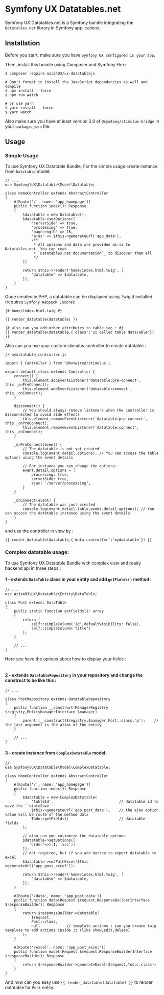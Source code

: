 Symfony UX Datatables.net
===================

Symfony UX Datatables.net is a Symfony bundle integrating the
`Datatables.net` library in Symfony applications.

Installation
------------

Before you start, make sure you have `Symfony UX configured in your app`.

Then, install this bundle using Composer and Symfony Flex:

    $ composer require aziz403/ux-datatablejs

    # Don't forget to install the JavaScript dependencies as well and compile
    $ npm install --force
    $ npm run watch

    # or use yarn
    $ yarn install --force
    $ yarn watch

Also make sure you have at least version 3.0 of `@symfony/stimulus-bridge`
in your ``package.json`` file.

Usage
-----

### Simple Usage

To use Symfony UX Datatable Bundle, For the simple usage create instance from ``Datatable`` model:

    // ...
    use Symfony\UX\Datatable\Model\Datatable;

    class HomeController extends AbstractController
    {
        #[Route('/', name: 'app_homepage')]
        public function index(): Response
        {
            $datatable = new Datatable();
            $datatable->setOptions([
                'serverSide' => true,
                'processing' => true,
                'pageLength' => 16,
                'ajax' => $this->generateUrl('app_data'),
                /**
                 * All options and data are provided as-is to Datatables.net. You can read
                 * `Datatables.net documentation`_ to discover them all
                 */
            ])

            return $this->render('home/index.html.twig', [
                'datatable' => $datatable,
            ]);
        }
    }


Once created in PHP, a datatable can be displayed using Twig if installed
(requires `Symfony Webpack Encore`):

    {# home/index.html.twig #}

    {{ render_datatable(datatable) }}

    {# also can you add other attributes to table tag : #}    
    {{ render_datatable(datatable,{'class':'ui celled table dataTable'}) }}

Also can you use your custom stimulus controller to create datatable :

    // mydatatable_controller.js

    import { Controller } from '@hotwired/stimulus';
    
    export default class extends Controller {
        connect() {
            this.element.addEventListener('datatable:pre-connect', this._onPreConnect);
            this.element.addEventListener('datatable:connect', this._onConnect);
        }
    
        disconnect() {
            // You should always remove listeners when the controller is disconnected to avoid side effects
            this.element.removeEventListener('datatable:pre-connect', this._onPreConnect);
            this.element.removeEventListener('datatable:connect', this._onConnect);
        }
    
        _onPreConnect(event) {
            // The datatable is not yet created
            console.log(event.detail.options); // You can access the table options using the event details
    
            // For instance you can change the options:
            event.detail.options = {
                processing: true,
                serverSide: true,
                ajax: '/server/processing',
            }
        }
    
        _onConnect(event) {
            // The datatable was just created
            console.log(event.detail.table,event.detail.options); // You can access the datatable instance using the event details
        }
    }

and use the controller in view by :

    {{ render_datatable(datatable,{'data-controller':'mydatatable'}) }}

### Complex datatable usage:

To use Symfony UX Datatable Bundle with complex view and ready backend api in three steps :

#### 1 - extends ``DataTable`` class in your entity and add ``getFields()`` method :

    // ...
    use Aziz403\UX\Datatable\Entity\DataTable;

    class Post extends DataTable
    {
        public static function getFields(): array
        {
            return [
                self::simpleColumn('id',defualtVisibility: false),
                self::simpleColumn('title')
            ];
        }
        
        // ...
    }

Here you have the options about how to display your fields :
<table></table>

#### 2 - extends ``DatatableRepository`` in your repository and change the construct to be like this :

    // ...
    
    class PostRepository extends DatatableRepository
    {
        public function __construct(ManagerRegistry $registry,EntityManagerInterface $manager)
        {
            parent::__construct($registry,$manager,Post::class,'p');    // the last argument is the alias of the entity
        }
    
        // ...
    }

#### 3 - create instance from ``ComplexDatatable`` model:

    // ...
    use Symfony\UX\Datatable\Model\ComplexDatatable;

    class HomeController extends AbstractController
    {
        #[Route('/', name: 'app_homepage')]
        public function index(): Response
        {
            $datatable = new ComplexDatatable(
                'tableId',                              // datatable id to save the ``stateSave``
                $this->generateUrl('app_post_data'),    // the ajax option value will be route of the method data
                Todo::getFields()                       // datatable fields
            );
    
            // also can you customize the datatable options
            $datatable->setOptions([
               'order'=>[[1, 'asc']]
            ]);
            // not required, but if you add button to export datatable to excel
            $datatable->setPathExcel($this->generateUrl('app_post_excel'));

            return $this->render('home/index.html.twig', [
                'datatable' => $datatable,
            ]);
        }
        
        #[Route('/data', name: 'app_post_data')]
        public function data(Request $request,ResponseBuilderInterface $responseBuilder): Response
        {
            return $responseBuilder->datatable(
                $request,
                Post::class,
                null            // template actions : can you create twig template to add actions inside it (like show,edit,delete)
            );
        }
        
        #[Route('/excel', name: 'app_post_excel')]
        public function excel(Request $request,ResponseBuilderInterface $responseBuilder): Response
        {
            return $responseBuilder->generateExcel($request,Todo::class);
        }
    }

And now can you easy use ``{{ render_datatable(datatable) }}`` to render datatable for ``Post`` entity.

